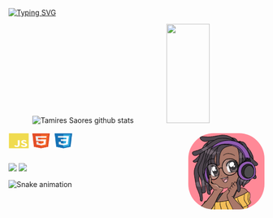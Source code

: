 
[![Typing
    SVG](https://readme-typing-svg.herokuapp.com/?color=ff91a4&size=35&center=true&vCenter=true&width=1000&lines=Olá,+Eu+sou+a+Tamires+Soares+:%29)](https://git.io/typing-svg)

  <div align="center">
        <img width="49%" height="195px"
            src="https://github-readme-stats.vercel.app/api?username=tamiressoares480&show_icons=true&count_private=true&hide_border=true&theme=tokyonight&bg_color=0d1117"
            alt="Tamires Saores github stats" />
        <img width="41%" height="195px"
            src="https://github-readme-stats.vercel.app/api/top-langs/?username=tamiressoares480&layout=compact&hide_border=true&theme=tokyonight&bg_color=0d1117" />
    </div>
    
<div style="display: inline_block"><br>
  <img align="center" alt="Tami-Js" height="30" width="40" src="https://raw.githubusercontent.com/devicons/devicon/master/icons/javascript/javascript-plain.svg">
  <img align="center" alt="Tami-HTML" height="30" width="40" src="https://raw.githubusercontent.com/devicons/devicon/master/icons/html5/html5-original.svg">
  <img align="center" alt="Tami-CSS" height="30" width="40" src="https://raw.githubusercontent.com/devicons/devicon/master/icons/css3/css3-original.svg">
  <img align="right" alt="Tami-pic" height="150" style="border-radius:50px;" src="avatar.gif">
</div>

##

<div> 
  <a href="https://instagram.com/tamires.soares480" target="_blank"><img src="https://img.shields.io/badge/-Instagram-%23E4405F?style=for-the-badge&logo=instagram&logoColor=white" target="_blank"></a> 
  <a href = "mailto:tamires.soares480@gmail.com"><img src="https://img.shields.io/badge/-Gmail-%23333?style=for-the-badge&logo=gmail&logoColor=white" target="_blank"></a>
</div>

![Snake animation](https://github.com/tamiressoares480/tamiressoares480/blob/output/github-contribution-grid-snake.svg)

   

